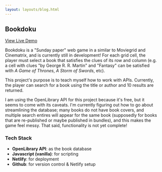 ```yaml
---
layout: layouts/blog.html
---
```


## <span>B</span>ookdoku

<a class="btn" href="https://bookdoku-app-24892.netlify.app/" target="_blank" rel="noopener noreferrer">View Live Demo</a>

Bookdoku is a "Sunday paper" web game in a similar to Moviegrid and Cinematrix, and is currently still in development! For each grid cell, the player must select a book that satisfies the clues of its row and column (e.g. a cell with clues "by George R. R. Martin" and "Fantasy" can be satisfied with *A Game of Thrones*, *A Storm of Swords*, etc).

This project's purpose is to teach myself how to work with APIs. Currently, the player can search for a book using the title or author and 10 results are returned.

I am using the OpenLibrary API for this project because it's free, but it seems to come with its caveats. I'm currently figuring out how to go about streamlining the database; many books do not have book covers, and multiple search entires will appear for the same book (supposedly for books that are re-published or maybe published in bundles), and this makes the game feel messy. That said, functionality is not yet complete!

### Tech Stack

+ **OpenLibrary API**: as the book database
+ **Javascript (vanilla)**: for scripting
+ **Netlify**: for deployment
+ **Github**: for version control & Netlify setup